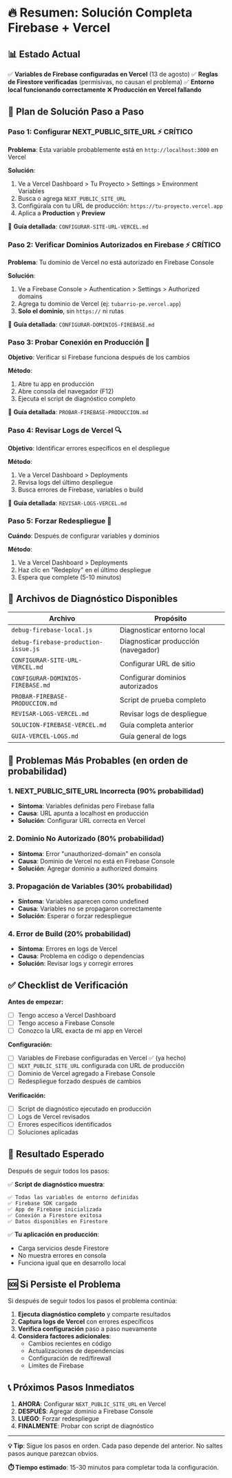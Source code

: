 # 🔥 Resumen: Solución Completa Firebase + Vercel

## 📊 Estado Actual

✅ **Variables de Firebase configuradas en Vercel** (13 de agosto)
✅ **Reglas de Firestore verificadas** (permisivas, no causan el problema)
✅ **Entorno local funcionando correctamente**
❌ **Producción en Vercel fallando**

## 🎯 Plan de Solución Paso a Paso

### Paso 1: Configurar NEXT_PUBLIC_SITE_URL ⚡ CRÍTICO

**Problema**: Esta variable probablemente está en `http://localhost:3000` en Vercel

**Solución**:
1. Ve a Vercel Dashboard > Tu Proyecto > Settings > Environment Variables
2. Busca o agrega `NEXT_PUBLIC_SITE_URL`
3. Configúrala con tu URL de producción: `https://tu-proyecto.vercel.app`
4. Aplica a **Production** y **Preview**

📖 **Guía detallada**: `CONFIGURAR-SITE-URL-VERCEL.md`

### Paso 2: Verificar Dominios Autorizados en Firebase ⚡ CRÍTICO

**Problema**: Tu dominio de Vercel no está autorizado en Firebase Console

**Solución**:
1. Ve a Firebase Console > Authentication > Settings > Authorized domains
2. Agrega tu dominio de Vercel (ej: `tubarrio-pe.vercel.app`)
3. **Solo el dominio**, sin `https://` ni rutas

📖 **Guía detallada**: `CONFIGURAR-DOMINIOS-FIREBASE.md`

### Paso 3: Probar Conexión en Producción 🧪

**Objetivo**: Verificar si Firebase funciona después de los cambios

**Método**:
1. Abre tu app en producción
2. Abre consola del navegador (F12)
3. Ejecuta el script de diagnóstico completo

📖 **Guía detallada**: `PROBAR-FIREBASE-PRODUCCION.md`

### Paso 4: Revisar Logs de Vercel 🔍

**Objetivo**: Identificar errores específicos en el despliegue

**Método**:
1. Ve a Vercel Dashboard > Deployments
2. Revisa logs del último despliegue
3. Busca errores de Firebase, variables o build

📖 **Guía detallada**: `REVISAR-LOGS-VERCEL.md`

### Paso 5: Forzar Redespliegue 🔄

**Cuándo**: Después de configurar variables y dominios

**Método**:
1. Ve a Vercel Dashboard > Deployments
2. Haz clic en "Redeploy" en el último despliegue
3. Espera que complete (5-10 minutos)

## 📁 Archivos de Diagnóstico Disponibles

| Archivo | Propósito |
|---------|----------|
| `debug-firebase-local.js` | Diagnosticar entorno local |
| `debug-firebase-production-issue.js` | Diagnosticar producción (navegador) |
| `CONFIGURAR-SITE-URL-VERCEL.md` | Configurar URL de sitio |
| `CONFIGURAR-DOMINIOS-FIREBASE.md` | Configurar dominios autorizados |
| `PROBAR-FIREBASE-PRODUCCION.md` | Script de prueba completo |
| `REVISAR-LOGS-VERCEL.md` | Revisar logs de despliegue |
| `SOLUCION-FIREBASE-VERCEL.md` | Guía completa anterior |
| `GUIA-VERCEL-LOGS.md` | Guía general de logs |

## 🚨 Problemas Más Probables (en orden de probabilidad)

### 1. NEXT_PUBLIC_SITE_URL Incorrecta (90% probabilidad)
- **Síntoma**: Variables definidas pero Firebase falla
- **Causa**: URL apunta a localhost en producción
- **Solución**: Configurar URL correcta en Vercel

### 2. Dominio No Autorizado (80% probabilidad)
- **Síntoma**: Error "unauthorized-domain" en consola
- **Causa**: Dominio de Vercel no está en Firebase Console
- **Solución**: Agregar dominio a authorized domains

### 3. Propagación de Variables (30% probabilidad)
- **Síntoma**: Variables aparecen como undefined
- **Causa**: Variables no se propagaron correctamente
- **Solución**: Esperar o forzar redespliegue

### 4. Error de Build (20% probabilidad)
- **Síntoma**: Errores en logs de Vercel
- **Causa**: Problema en código o dependencias
- **Solución**: Revisar logs y corregir errores

## ✅ Checklist de Verificación

**Antes de empezar:**
- [ ] Tengo acceso a Vercel Dashboard
- [ ] Tengo acceso a Firebase Console
- [ ] Conozco la URL exacta de mi app en Vercel

**Configuración:**
- [ ] Variables de Firebase configuradas en Vercel ✅ (ya hecho)
- [ ] `NEXT_PUBLIC_SITE_URL` configurada con URL de producción
- [ ] Dominio de Vercel agregado a Firebase Console
- [ ] Redespliegue forzado después de cambios

**Verificación:**
- [ ] Script de diagnóstico ejecutado en producción
- [ ] Logs de Vercel revisados
- [ ] Errores específicos identificados
- [ ] Soluciones aplicadas

## 🎯 Resultado Esperado

Después de seguir todos los pasos:

✅ **Script de diagnóstico muestra**:
```
✅ Todas las variables de entorno definidas
✅ Firebase SDK cargado
✅ App de Firebase inicializada
✅ Conexión a Firestore exitosa
✅ Datos disponibles en Firestore
```

✅ **Tu aplicación en producción**:
- Carga servicios desde Firestore
- No muestra errores en consola
- Funciona igual que en desarrollo local

## 🆘 Si Persiste el Problema

Si después de seguir todos los pasos el problema continúa:

1. **Ejecuta diagnóstico completo** y comparte resultados
2. **Captura logs de Vercel** con errores específicos
3. **Verifica configuración** paso a paso nuevamente
4. **Considera factores adicionales**:
   - Cambios recientes en código
   - Actualizaciones de dependencias
   - Configuración de red/firewall
   - Límites de Firebase

## 📞 Próximos Pasos Inmediatos

1. **AHORA**: Configurar `NEXT_PUBLIC_SITE_URL` en Vercel
2. **DESPUÉS**: Agregar dominio a Firebase Console
3. **LUEGO**: Forzar redespliegue
4. **FINALMENTE**: Probar con script de diagnóstico

---

**💡 Tip**: Sigue los pasos en orden. Cada paso depende del anterior. No saltes pasos aunque parezcan obvios.

**⏱️ Tiempo estimado**: 15-30 minutos para completar toda la configuración.